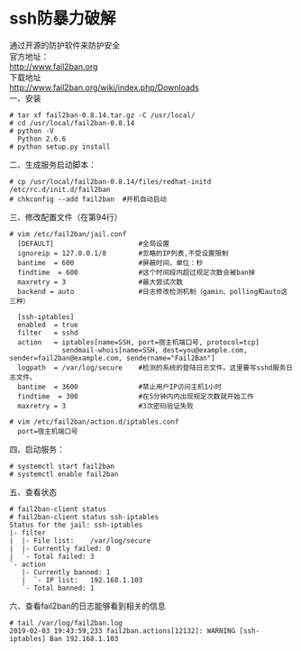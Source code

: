 ssh防暴力破解
============
通过开源的防护软件来防护安全  
官方地址：  
http://www.fail2ban.org  
下载地址  
http://www.fail2ban.org/wiki/index.php/Downloads  
一、安装 
```
# tar xf fail2ban-0.8.14.tar.gz -C /usr/local/
# cd /usr/local/fail2ban-0.8.14
# python -V
  Python 2.6.6
# python setup.py install
```  

二、生成服务启动脚本：
```
# cp /usr/local/fail2ban-0.8.14/files/redhat-initd /etc/rc.d/init.d/fail2ban
# chkconfig --add fail2ban  #开机自动启动
```  

三、修改配置文件（在第94行）
```
# vim /etc/fail2ban/jail.conf
  [DEFAULT]                     #全局设置
  ignoreip = 127.0.0.1/8        #忽略的IP列表,不受设置限制
  bantime  = 600                #屏蔽时间，单位：秒
  findtime  = 600               #这个时间段内超过规定次数会被ban掉
  maxretry = 3                  #最大尝试次数
  backend = auto                #日志修改检测机制（gamin、polling和auto这三种）

  [ssh-iptables]          
  enabled  = true             
  filter   = sshd               
  action   = iptables[name=SSH, port=宿主机端口号, protocol=tcp]
             sendmail-whois[name=SSH, dest=you@example.com, sender=fail2ban@example.com, sendername="Fail2Ban"]
  logpath  = /var/log/secure    #检测的系统的登陆日志文件。这里要写sshd服务日志文件。
  bantime  = 3600               #禁止用户IP访问主机1小时
  findtime  = 300               #在5分钟内内出现规定次数就开始工作
  maxretry = 3                  #3次密码验证失败

# vim /etc/fail2ban/action.d/iptables.conf
  port=宿主机端口号
```

四、启动服务：  
```
# systemctl start fail2ban 
# systemctl enable fail2ban 
```  

五、查看状态  
```
# fail2ban-client status
# fail2ban-client status ssh-iptables
Status for the jail: ssh-iptables
|- filter
|  |- File list:	/var/log/secure 
|  |- Currently failed:	0
|  `- Total failed:	3
`- action
   |- Currently banned:	1
   |  `- IP list:	192.168.1.103 
   `- Total banned:	1
```  

六、查看fail2ban的日志能够看到相关的信息  
```
# tail /var/log/fail2ban.log
2019-02-03 19:43:59,233 fail2ban.actions[12132]: WARNING [ssh-iptables] Ban 192.168.1.103
```  


